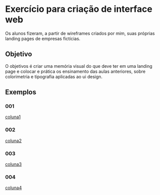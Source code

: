 # Exercício para criação de interface web

Os alunos fizeram, a partir de wireframes criados por mim, suas próprias landing pages de empresas fictícias. 

## Objetivo

O objetivos é criar uma memória visual do que deve ter em uma landing page e colocar e prática os ensinamento das aulas anteriores, sobre colorimetria e tipografia  aplicadas ao ui design.

## Exemplos
### 001

[coluna1](dsordes37.github.io/interface1/ex001)


### 002

[coluna2](dsordes37.github.io/interface1/ex002)

### 003

[coluna3](dsordes37.github.io/interface1/ex003)


### 004

[coluna4](dsordes37.github.io/interface1/ex004)
